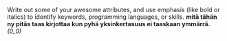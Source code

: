 Write out some of your awesome attributes, and use emphasis (like bold or italics) to identify keywords, programming languages, or skills. 
**mitä tähän ny pitäs taas kirjottaa kun pyhä yksinkertasuus ei taaskaan ymmärrä.**
_(0_0)_
